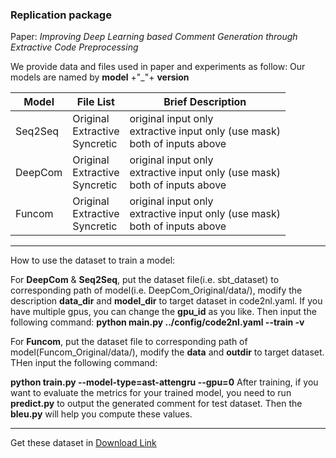 ### Replication package 

Paper: *Improving Deep Learning based Comment Generation through Extractive Code Preprocessing*

We provide data and files used in paper and experiments as follow:
Our models are named by **model** +"\_"+ **version**

| Model   | File List                                   | Brief Description                                            |
| ------- | ------------------------------------------- | ------------------------------------------------------------ |
| Seq2Seq | Original<br />Extractive<br />Syncretic          | original input only<br />extractive input only (use mask)<br />both of inputs above |
| DeepCom | Original<br />Extractive<br />Syncretic             | original input only<br />extractive input only (use mask)<br />both of inputs above |
| Funcom  | Original<br />Extractive<br />Syncretic | original input only<br />extractive input only (use mask)<br />both of inputs above |

___________________________________________________________________________________________________________________________________________________________________________________________________________________________________________________________________________________________________________________________________________________________________

How to use the dataset to train a model:

For **DeepCom** & **Seq2Seq**, put the dataset file(i.e. sbt_dataset) to corresponding path of model(i.e. DeepCom_Original/data/), modify the description **data_dir** and **model_dir** to target dataset in code2nl.yaml. If you have multiple gpus, you can change the **gpu_id** as you like. Then input the following command:
**python __main__.py ../config/code2nl.yaml --train -v**


For **Funcom**, put the dataset file to corresponding path of model(Funcom_Original/data/), modify the **data** and **outdir** to target dataset. THen input the following command:

**python train.py --model-type=ast-attengru --gpu=0**
After training, if you want to evaluate the metrics for your trained model, you need to run **predict.py**  to output the generated comment for test dataset. Then the **bleu.py** will help you compute these values.
______________________________________________________________________________________________________________________________________________________________________________________________________________________________________________________________________________________________________________________________________________________________

Get these dataset in [Download Link](https://drive.google.com/drive/folders/1JQILCDm8Wv6SqWvIH-PrzUyLIU8ykO_Y?usp=sharing)
